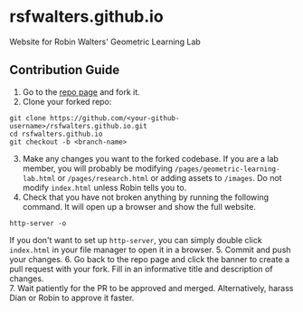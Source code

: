 # rsfwalters.github.io
Website for Robin Walters' Geometric Learning Lab

## Contribution Guide
1. Go to the [repo page](https://github.com/rsfwalters/rsfwalters.github.io) and fork it.
2. Clone your forked repo:
```
git clone https://github.com/<your-github-username>/rsfwalters.github.io.git
cd rsfwalters.github.io
git checkout -b <branch-name>
```
3. Make any changes you want to the forked codebase.  If you are a lab member, you will probably
be modifying `/pages/geometric-learning-lab.html` or `/pages/research.html` or adding assets to `/images`.  Do not modify `index.html` unless Robin tells you to.
4. Check that you have not broken anything by running the following command.  It will open up a browser and show the full website.  
```
http-server -o
```
If you don't want to set up `http-server`, you can simply double click `index.html` in your file manager to open it in a browser.
5. Commit and push your changes.
6. Go back to the repo page and click the banner to create a pull request with your fork.  Fill in an informative title and description of changes.  
7.  Wait patiently for the PR to be approved and merged.  Alternatively, harass Dian or Robin to approve it faster.
